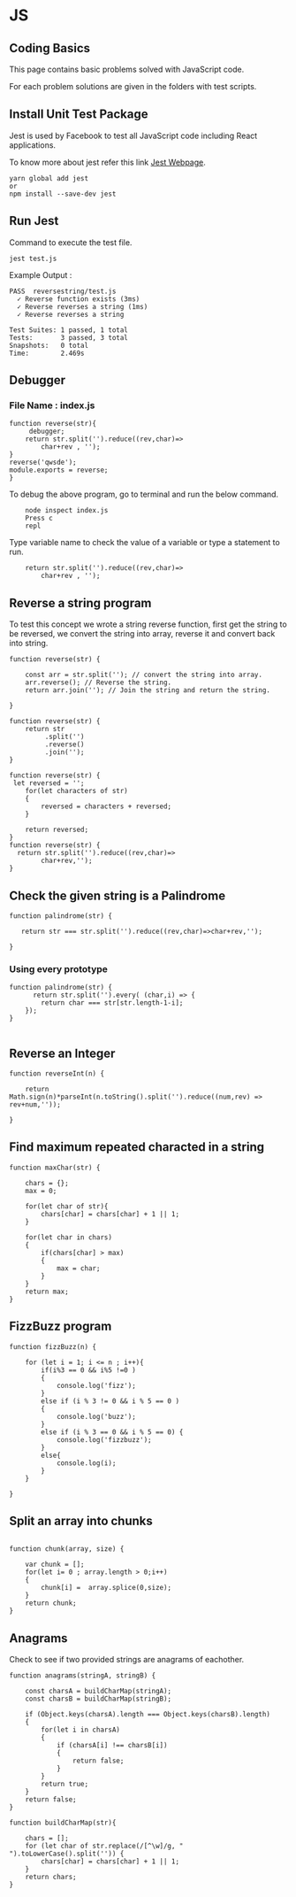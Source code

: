 # JS

## Coding Basics

This page contains basic problems solved with JavaScript code.

For each problem solutions are given in the folders with test scripts.

## Install Unit Test Package 

Jest is used by Facebook to test all JavaScript code including React applications.

To know more about jest refer this link [Jest Webpage](https://facebook.github.io/jest/docs/en/getting-started.html). 

```
yarn global add jest
or
npm install --save-dev jest
```
## Run Jest

Command to execute the test file.

```
jest test.js
```
Example Output :

```
PASS  reversestring/test.js
  ✓ Reverse function exists (3ms)
  ✓ Reverse reverses a string (1ms)
  ✓ Reverse reverses a string

Test Suites: 1 passed, 1 total
Tests:       3 passed, 3 total
Snapshots:   0 total
Time:        2.469s
```

## Debugger

### File Name : index.js 

```
function reverse(str){
     debugger;
    return str.split('').reduce((rev,char)=>
        char+rev , '');
}
reverse('qwsde');
module.exports = reverse;
}
```
To debug the above program, go to terminal and run the below command.

```
    node inspect index.js
    Press c
    repl
``` 
Type variable name to check the value of a variable or type a statement to run.

```
    return str.split('').reduce((rev,char)=>
        char+rev , '');
```    

## Reverse a string program

To test this concept we wrote a string reverse function, first get the string to be reversed, we convert the string into array, reverse it and convert back into string.

```
function reverse(str) {

    const arr = str.split(''); // convert the string into array.
    arr.reverse(); // Reverse the string.
    return arr.join(''); // Join the string and return the string.
    
}

function reverse(str) {
    return str
         .split('')
         .reverse()
         .join('');    
}

function reverse(str) {
 let reversed = '';
    for(let characters of str)
    {
        reversed = characters + reversed;
    }

    return reversed;
}
function reverse(str) {
  return str.split('').reduce((rev,char)=>
        char+rev,'');
}

```

## Check the given string is a Palindrome

```
function palindrome(str) {

   return str === str.split('').reduce((rev,char)=>char+rev,'');
   
}
```
### Using every prototype

```
function palindrome(str) {
      return str.split('').every( (char,i) => {
        return char === str[str.length-1-i];
    });
}
   
```

## Reverse an Integer

```
function reverseInt(n) {

    return Math.sign(n)*parseInt(n.toString().split('').reduce((num,rev) => rev+num,''));

}
```

## Find maximum repeated characted in a string

```
function maxChar(str) {

    chars = {};
    max = 0;

    for(let char of str){
        chars[char] = chars[char] + 1 || 1;
    }  
    
    for(let char in chars)
    {
        if(chars[char] > max)
        {
            max = char;
        }
    }   
    return max;
}
```

## FizzBuzz program 

```
function fizzBuzz(n) {
    
    for (let i = 1; i <= n ; i++){
        if(i%3 == 0 && i%5 !=0 )
        {
            console.log('fizz');
        } 
        else if (i % 3 != 0 && i % 5 == 0 )
        {
            console.log('buzz');
        }
        else if (i % 3 == 0 && i % 5 == 0) {
            console.log('fizzbuzz');
        }
        else{
            console.log(i);
        }
    }

}
```

## Split an array into chunks

```

function chunk(array, size) {

    var chunk = [];
    for(let i= 0 ; array.length > 0;i++)
    {
        chunk[i] =  array.splice(0,size);
    }
    return chunk;
}
```

## Anagrams

Check to see if two provided strings are anagrams of eachother.

```
function anagrams(stringA, stringB) {

    const charsA = buildCharMap(stringA);
    const charsB = buildCharMap(stringB);
    
    if (Object.keys(charsA).length === Object.keys(charsB).length)
    {
        for(let i in charsA)
        {
            if (charsA[i] !== charsB[i])
            {
                return false;
            }
        }
        return true;
    }
    return false;
}

function buildCharMap(str){

    chars = [];
    for (let char of str.replace(/[^\w]/g, " ").toLowerCase().split('')) {
        chars[char] = chars[char] + 1 || 1;
    }
    return chars;
}
```